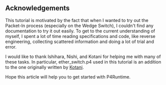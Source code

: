 ## Acknowledgements

This tutorial is motivated by the fact that when I wanted to try out the Packet-In process (especially on the Wedge Switch), I couldn't find any documentation to try it out easily. To get to the current understanding of myself, I spent a lot of time reading specifications and code, like reverse engineering, collecting scattered information and doing a lot of trial and error.

I would like to thank Ishihara, Nishi, and Kotani for helping me with many of these tasks. In particular, ether_switch.p4 used in this tutorial is an addition to the one originally written by [Kotani](https://gist.github.com/daisuke-k/1714c176e62280cc8627dc5e96846e56).

Hope this article will help you to get started with P4Runtime.

